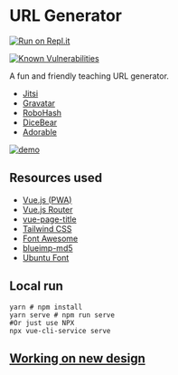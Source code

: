 # URL Generator

[![Run on Repl.it](https://repl.it/badge/github/opencoca/url-generator)](https://repl.it/github/opencoca/url-generator)

[![Known Vulnerabilities](https://snyk.io/test/github/opencoca/url-generator/badge.svg)](https://snyk.io/test/github/opencoca/url-generator)

A fun and friendly teaching URL generator.  

- [Jitsi](https://meet.jit.si/)
- [Gravatar](https://gravatar.com/)
- [RoboHash](https://robohash.org/)
- [DiceBear](https://avatars.dicebear.com/)
- [Adorable](http://avatars.adorable.io/)

[![demo](https://raw.githack.com/opencoca/url-generator/master/demo-cover.png)](https://url-generator--adminteam.repl.co/)

## Resources used

- [Vue.js (PWA)](https://vuejs.org)
- [Vue.js Router](https://router.vuejs.org)
- [vue-page-title](https://github.com/vinicius73/vue-page-title)
- [Tailwind CSS](https://tailwindcss.com)
- [Font Awesome](https://fontawesome.com)
- [blueimp-md5](https://www.npmjs.com/package/blueimp-md5)
- [Ubuntu Font](https://fonts.google.com/specimen/Ubuntu)

## Local run

```shell
yarn # npm install
yarn serve # npm run serve
#Or just use NPX
npx vue-cli-service serve
```

## [Working on new design](https://www.figma.com/file/ncqIPr2W6aQTRpmHdr5fTf/Framr_Web?node-id=1%3A2)
